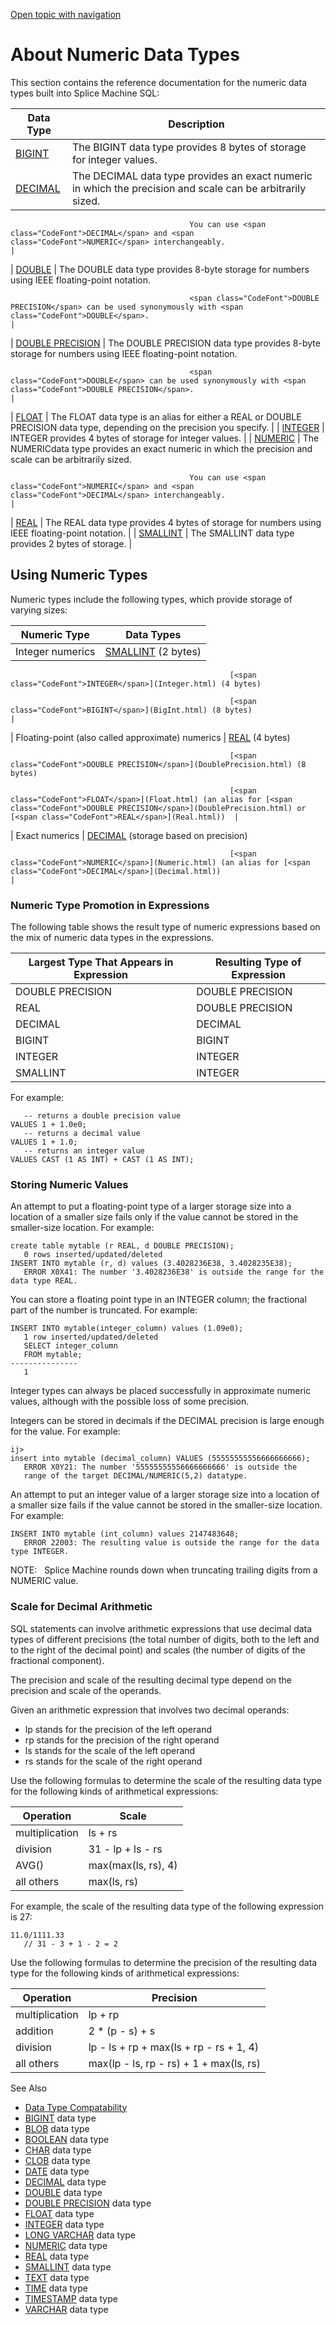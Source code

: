 [Open topic with navigation](../../../index.html#Shared/SQLReference/DataTypes/Intro.NumericTypes.html)

<a href="" id="DataTypes.AboutNumericTypes"></a>About []()Numeric Data Types
============================================================================

This section contains the reference documentation for the numeric data types built into Splice Machine SQL:

| Data Type                                | Description                                                                                                                                                                                                        |
|------------------------------------------|--------------------------------------------------------------------------------------------------------------------------------------------------------------------------------------------------------------------|
| [BIGINT](BigInt.html)                    | The <span class="CodeFont">BIGINT</span> data type provides 8 bytes of storage for integer values.                                                                                                                 |
| [DECIMAL](Decimal.html)                  | The <span class="CodeFont">DECIMAL</span> data type provides an exact numeric in which the precision and scale can be arbitrarily sized.                                                                           
                                                                                                                                                                                                                                                                
                                            You can use <span class="CodeFont">DECIMAL</span> and <span class="CodeFont">NUMERIC</span> interchangeably.                                                                                                        |
| [DOUBLE](Double.html)                    | The <span class="CodeFont">DOUBLE</span> data type provides 8-byte storage for numbers using IEEE floating-point notation.                                                                                         
                                                                                                                                                                                                                                                                
                                            <span class="CodeFont">DOUBLE PRECISION</span> can be used synonymously with <span class="CodeFont">DOUBLE</span>.                                                                                                  |
| [DOUBLE PRECISION](DoublePrecision.html) | The <span class="CodeFont">DOUBLE PRECISION</span> data type provides 8-byte storage for numbers using IEEE floating-point notation.                                                                               
                                                                                                                                                                                                                                                                
                                            <span class="CodeFont">DOUBLE</span> can be used synonymously with <span class="CodeFont">DOUBLE PRECISION</span>.                                                                                                  |
| [FLOAT](Float.html)                      | The <span class="CodeFont">FLOAT</span> data type is an alias for either a <span class="CodeFont">REAL</span> or <span class="CodeFont">DOUBLE PRECISION</span> data type, depending on the precision you specify. |
| [INTEGER](Integer.html)                  | <span class="CodeFont">INTEGER</span> provides 4 bytes of storage for integer values.                                                                                                                              |
| [NUMERIC](Numeric.html)                  | The <span class="CodeFont">NUMERIC</span>data type provides an exact numeric in which the precision and scale can be arbitrarily sized.                                                                            
                                                                                                                                                                                                                                                                
                                            You can use <span class="CodeFont">NUMERIC</span> and <span class="CodeFont">DECIMAL</span> interchangeably.                                                                                                        |
| [REAL](Real.html)                        | The <span class="CodeFont">REAL</span> data type provides 4 bytes of storage for numbers using IEEE floating-point notation.                                                                                       |
| [SMALLINT](SmallInt.html)                | The <span class="CodeFont">SMALLINT</span> data type provides 2 bytes of storage.                                                                                                                                  |

Using Numeric Types
-------------------

Numeric types include the following types, which provide storage of varying sizes:

| Numeric Type                                      | Data Types                                                                                                                                                                                 |
|---------------------------------------------------|--------------------------------------------------------------------------------------------------------------------------------------------------------------------------------------------|
| Integer numerics                                  | [<span class="CodeFont">SMALLINT</span>](SmallInt.html) (2 bytes)                                                                                                                          
                                                                                                                                                                                                                                                 
                                                     [<span class="CodeFont">INTEGER</span>](Integer.html) (4 bytes)                                                                                                                             
                                                                                                                                                                                                                                                 
                                                     [<span class="CodeFont">BIGINT</span>](BigInt.html) (8 bytes)                                                                                                                               |
| Floating-point (also called approximate) numerics | [<span class="CodeFont">REAL</span>](Real.html) (4 bytes)                                                                                                                                  
                                                                                                                                                                                                                                                 
                                                     [<span class="CodeFont">DOUBLE PRECISION</span>](DoublePrecision.html) (8 bytes)                                                                                                            
                                                                                                                                                                                                                                                 
                                                     [<span class="CodeFont">FLOAT</span>](Float.html) (an alias for [<span class="CodeFont">DOUBLE PRECISION</span>](DoublePrecision.html) or [<span class="CodeFont">REAL</span>](Real.html))  |
| Exact numerics                                    | [<span class="CodeFont">DECIMAL</span>](Decimal.html) (storage based on precision)                                                                                                         
                                                                                                                                                                                                                                                 
                                                     [<span class="CodeFont">NUMERIC</span>](Numeric.html) (an alias for [<span class="CodeFont">DECIMAL</span>](Decimal.html))                                                                  |

### <a href="" id="NumericTypePromotion"></a>Numeric Type Promotion in Expressions

The following table shows the result type of numeric expressions based on the mix of numeric data types in the expressions.

| Largest Type That Appears in Expression | Resulting Type of Expression |
|-----------------------------------------|------------------------------|
| DOUBLE PRECISION                        | DOUBLE PRECISION             |
| REAL                                    | DOUBLE PRECISION             |
| DECIMAL                                 | DECIMAL                      |
| BIGINT                                  | BIGINT                       |
| INTEGER                                 | INTEGER                      |
| SMALLINT                                | INTEGER                      |

For example:

``` Example
   -- returns a double precision value
VALUES 1 + 1.0e0;
   -- returns a decimal value
VALUES 1 + 1.0;
   -- returns an integer value
VALUES CAST (1 AS INT) + CAST (1 AS INT);
```

### <a href="" id="StoringValues"></a>Storing Numeric Values

An attempt to put a floating-point type of a larger storage size into a location of a smaller size fails only if the value cannot be stored in the smaller-size location. For example:

``` Example
create table mytable (r REAL, d DOUBLE PRECISION);
   0 rows inserted/updated/deleted
INSERT INTO mytable (r, d) values (3.4028236E38, 3.4028235E38);
   ERROR X0X41: The number '3.4028236E38' is outside the range for the data type REAL.
```

You can store a floating point type in an <span class="CodeFont">INTEGER</span> column; the fractional part of the number is truncated. For example:

``` Example
INSERT INTO mytable(integer_column) values (1.09e0);
   1 row inserted/updated/deleted
   SELECT integer_column
   FROM mytable;
---------------
   1
```

Integer types can always be placed successfully in approximate numeric values, although with the possible loss of some precision.

Integers can be stored in decimals if the <span class="CodeFont">DECIMAL</span> precision is large enough for the value. For example:

``` Example
ij>
insert into mytable (decimal_column) VALUES (55555555556666666666);
   ERROR X0Y21: The number '55555555556666666666' is outside the
   range of the target DECIMAL/NUMERIC(5,2) datatype.   
```

An attempt to put an integer value of a larger storage size into a location of a smaller size fails if the value cannot be stored in the smaller-size location. For example:

``` Example
INSERT INTO mytable (int_column) values 2147483648;
   ERROR 22003: The resulting value is outside the range for the data type INTEGER.
```

<span class="autonumber"><span class="noteAutoNum">NOTE:  </span></span> Splice Machine rounds down when truncating trailing digits from a <span class="CodeFont">NUMERIC</span> value.

### <a href="" id="Scale"></a>Scale for Decimal Arithmetic

SQL statements can involve arithmetic expressions that use decimal data types of different <span class="ItalicFont">precisions</span> (the total number of digits, both to the left and to the right of the decimal point) and <span class="ItalicFont">scales</span> (the number of digits of the fractional component).

The precision and scale of the resulting decimal type depend on the precision and scale of the operands.

Given an arithmetic expression that involves two decimal operands:

-   <span class="ItalicFont">lp</span> stands for the precision of the left operand
-   <span class="ItalicFont">rp</span> stands for the precision of the right operand
-   <span class="ItalicFont">ls</span> stands for the scale of the left operand
-   <span class="ItalicFont">rs</span> stands for the scale of the right operand

Use the following formulas to determine the scale of the resulting data type for the following kinds of arithmetical expressions:

| Operation                           | Scale               |
|-------------------------------------|---------------------|
| multiplication                      | ls + rs             |
| division                            | 31 - lp + ls - rs   |
| <span class="CodeFont">AVG()</span> | max(max(ls, rs), 4) |
| all others                          | max(ls, rs)         |

For example, the scale of the resulting data type of the following expression is <span class="Example">27</span>:

``` Example
11.0/1111.33
   // 31 - 3 + 1 - 2 = 2
```

Use the following formulas to determine the precision of the resulting data type for the following kinds of arithmetical expressions:

| Operation      | Precision                               |
|----------------|-----------------------------------------|
| multiplication | lp + rp                                 |
| addition       | 2 \* (p - s) + s                        |
| division       | lp - ls + rp + max(ls + rp - rs + 1, 4) |
| all others     | max(lp - ls, rp - rs) + 1 + max(ls, rs) |

See Also

-   [Data Type Compatability](DataTypeCompatability.html)
-   [<span class="CodeFont">BIGINT</span>](BigInt.html) data type
-   [<span class="CodeFont">BLOB</span>](Blob.html) data type
-   [<span class="CodeFont">BOOLEAN</span>](Boolean.html) data type
-   [<span class="CodeFont">CHAR</span>](Char.html) data type
-   [<span class="CodeFont">CLOB</span>](Clob.html) data type
-   [<span class="CodeFont">DATE</span>](Date.html) data type
-   [<span class="CodeFont">DECIMAL</span>](Decimal.html) data type
-   [<span class="CodeFont">DOUBLE</span>](Double.html) data type
-   [<span class="CodeFont">DOUBLE PRECISION</span>](DoublePrecision.html) data type
-   [<span class="CodeFont">FLOAT</span>](Float.html) data type
-   [<span class="CodeFont">INTEGER</span>](Integer.html) data type
-   [<span class="CodeFont">LONG VARCHAR</span>](LongVarchar.html) data type
-   [<span class="CodeFont">NUMERIC</span>](Numeric.html) data type
-   [<span class="CodeFont">REAL</span>](Real.html) data type
-   [<span class="CodeFont">SMALLINT</span>](SmallInt.html) data type
-   <span class="CodeFont">[TEXT](Text.html)</span> data type
-   [<span class="CodeFont">TIME</span>](Time.html) data type
-   [<span class="CodeFont">TIMESTAMP</span>](TimeStamp.html) data type
-   [<span class="CodeFont">VARCHAR</span>](Varchar.html) data type

 


